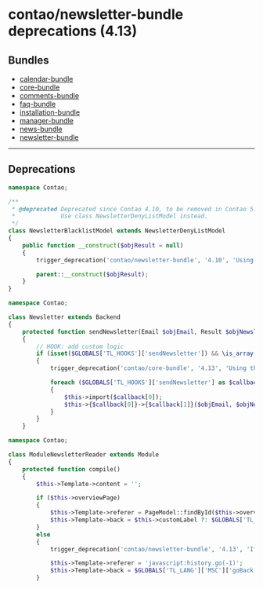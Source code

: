 # contao/newsletter-bundle deprecations (4.13)

## Bundles
- [calendar-bundle](calendar-bundle#deprecations)
- [core-bundle](core-bundle#deprecations)
- [comments-bundle](comments-bundle#deprecations)
- [faq-bundle](faq-bundle#deprecations)
- [installation-bundle](installation-bundle#deprecations)
- [manager-bundle](manager-bundle#deprecations)
- [news-bundle](news-bundle#deprecations)
- [newsletter-bundle](newsletter-bundle#deprecations)

____

## Deprecations

```php
namespace Contao;

/**
 * @deprecated Deprecated since Contao 4.10, to be removed in Contao 5.0.
 *             Use class NewsletterDenyListModel instead.
 */
class NewsletterBlacklistModel extends NewsletterDenyListModel
{
	public function __construct($objResult = null)
	{
		trigger_deprecation('contao/newsletter-bundle', '4.10', 'Using the "Contao\NewsletterBlacklistModel" class has been deprecated and will no longer work in Contao 5.0. Use the "Contao\NewsletterDenyListModel" class instead.');

		parent::__construct($objResult);
	}
}
```

```php
namespace Contao;

class Newsletter extends Backend
{
	protected function sendNewsletter(Email $objEmail, Result $objNewsletter, $arrRecipient, $text, $html, $css=null)
	{
		// HOOK: add custom logic
		if (isset($GLOBALS['TL_HOOKS']['sendNewsletter']) && \is_array($GLOBALS['TL_HOOKS']['sendNewsletter']))
		{
			trigger_deprecation('contao/core-bundle', '4.13', 'Using the "sendNewsletter" hook has been deprecated and will no longer work in Contao 5.0. Use the SendNewsletterEvent instead.');

			foreach ($GLOBALS['TL_HOOKS']['sendNewsletter'] as $callback)
			{
				$this->import($callback[0]);
				$this->{$callback[0]}->{$callback[1]}($objEmail, $objNewsletter, $arrRecipient, $text, $html);
			}
		}
	}

```

```php
namespace Contao;

class ModuleNewsletterReader extends Module
{
    protected function compile()
	{
		$this->Template->content = '';

		if ($this->overviewPage)
		{
			$this->Template->referer = PageModel::findById($this->overviewPage)->getFrontendUrl();
			$this->Template->back = $this->customLabel ?: $GLOBALS['TL_LANG']['MSC']['nl_overview'];
		}
		else
		{
			trigger_deprecation('contao/newsletter-bundle', '4.13', 'If you do not select an overview page in the newsletter reader module, the "go back" link will no longer be shown in Contao 5.0.');

			$this->Template->referer = 'javascript:history.go(-1)';
			$this->Template->back = $GLOBALS['TL_LANG']['MSC']['goBack'];
		}
```
